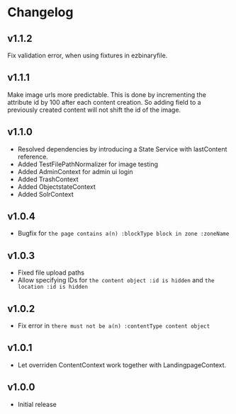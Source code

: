 # Changelog

## v1.1.2
Fix validation error, when using fixtures in ezbinaryfile.

## v1.1.1
Make image urls more predictable. 
This is done by incrementing the attribute id by 100 after each content creation.
So adding field to a previously created content will not shift the id of the image.

## v1.1.0
* Resolved dependencies by introducing a State Service with lastContent reference.
* Added TestFilePathNormalizer for image testing
* Added AdminContext for admin ui login
* Added TrashContext
* Added ObjectstateContext
* Added SolrContext

## v1.0.4
* Bugfix for `the page contains a(n) :blockType block in zone :zoneName`

## v1.0.3
* Fixed file upload paths
* Allow specifying IDs for  `the content object :id is hidden` and `the location :id is hidden`

## v1.0.2
* Fix error in `there must not be a(n) :contentType content object`

## v1.0.1
* Let overriden ContentContext work together with LandingpageContext. 

## v1.0.0
* Initial release